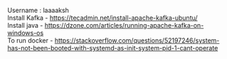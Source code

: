 Username : laaaaksh  
Install Kafka - https://tecadmin.net/install-apache-kafka-ubuntu/  
Install java - https://dzone.com/articles/running-apache-kafka-on-windows-os  
To run docker - https://stackoverflow.com/questions/52197246/system-has-not-been-booted-with-systemd-as-init-system-pid-1-cant-operate  
